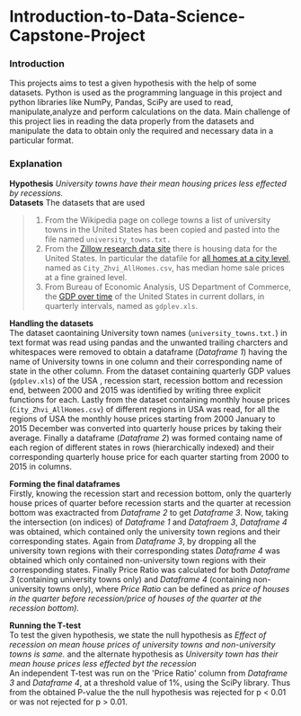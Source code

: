 # Introduction-to-Data-Science-Capstone-Project
### Introduction
This projects aims to test a given hypothesis with the help of some datasets. Python is used as the programming language in this project and python libraries like NumPy, Pandas, SciPy are used to read, manipulate,analyze and perform calculations on the data. Main challenge of this project lies in reading the data properly from the datasets and manipulate the data to obtain only the required and necessary data in a particular format.   
### Explanation
**Hypothesis** *University towns have their mean housing prices less effected by recessions.*   
**Datasets** The datasets that are used   
>1. From the Wikipedia page on college towns a list of university towns in the United States has been copied and pasted into the file named  ```university_towns.txt.```   
>2. From the [Zillow research data site](http://www.zillow.com/research/data/) there is housing data for the United States. In particular the datafile for [all homes at a city level](http://files.zillowstatic.com/research/public/City/City_Zhvi_AllHomes.csv), named as ```City_Zhvi_AllHomes.csv```, has median home sale prices at a fine grained level.
>3. From Bureau of Economic Analysis, US Department of Commerce, the [GDP over time](http://www.bea.gov/national/index.htm#gdp) of the United States in current dollars, in quarterly intervals, named as  ```gdplev.xls```.

**Handling the datasets**   
The dataset caontaining University town names (```university_towns.txt.```) in text format was read using pandas and the unwanted trailing charcters and whitespaces were removed to obtain a dataframe (*Dataframe 1*) having the name of University towns in one column and their corresponding name of state in the other column. From the dataset containing quarterly GDP values (```gdplev.xls```) of the USA ,  recession start, recession bottom and recession end, between 2000 and 2015 was identified by writing three explicit functions for each. Lastly from the dataset containing monthly house prices (```City_Zhvi_AllHomes.csv```) of different regions in USA was read, for all the regions of USA the monthly house prices starting from 2000 January to 2015 December was converted into quarterly house prices by taking their average. Finally a dataframe (*Dataframe 2*) was formed containg name of each region of different states in rows (hierarchically indexed) and their corresponding quarterly house price for each quarter starting from 2000 to 2015 in columns.

**Forming the final dataframes**   
Firstly, knowing the recession start and recession bottom, only the quarterly house prices of quarter before recession starts and the quarter at recession bottom was exactracted from *Dataframe 2* to get *Dataframe 3*. Now, taking the intersection (on indices) of *Dataframe 1* and *Datafraem 3*, *Dataframe 4* was obtained, which contained only the university town regions and their corresponding states. Again from *Dataframe 3*, by dropping all the university town regions with their corresponding states *Dataframe 4* was obtained which only contained non-university town regions with their corresponding states. Finally Price Ratio was calculated for both *Dataframe 3* (containing university towns only) and *Dataframe 4* (containing non-university towns only), where *Price Ratio* can be defined as *price of houses in the quarter before recession/price of houses of the quarter at the recession bottom).*

**Running the T-test**   
To test the given hypothesis, we state the null hypothesis as *Effect of recession on mean house prices of university towns and non-university towns is same.* and the alternate hypothesis as *University town has their mean house prices less effected byt the recession*   
An independent T-test was run on the 'Price Ratio' column from *Dataframe 3* and *Dataframe 4*, at a threshold value of 1%, using the SciPy library. Thus from the obtained P-value the the null hypothesis was rejected for p < 0.01 or was not rejected for p > 0.01.   
